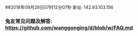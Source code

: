 ##2018年09月28日07时12分07秒 新址: 142.93.103.156
### 兔友常见问题及解答: https://github.com/wanggonging/d/blob/w/FAQ.md
